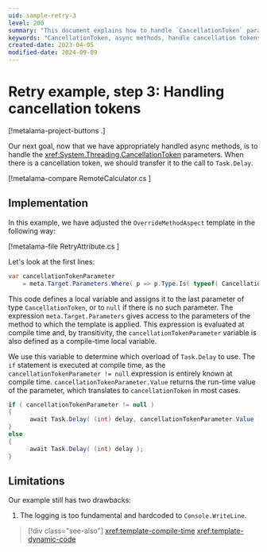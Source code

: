 ```yaml
---
uid: sample-retry-3
level: 200
summary: "This document explains how to handle `CancellationToken` parameters in async methods by adjusting the `OverrideMethodAspect` template to transfer the token to `Task.Delay`."
keywords: "CancellationToken, async methods, handle cancellation tokens, CancellationToken parameter"
created-date: 2023-04-05
modified-date: 2024-09-09
---
```


# Retry example, step 3: Handling cancellation tokens

[!metalama-project-buttons .]

Our next goal, now that we have appropriately handled async methods, is to handle
the <xref:System.Threading.CancellationToken> parameters. When there is a cancellation token, we should transfer it to
the call to `Task.Delay`.

[!metalama-compare RemoteCalculator.cs ]

## Implementation

In this example, we have adjusted the `OverrideMethodAspect` template in the following way:

[!metalama-file RetryAttribute.cs ]

Let's look at the first lines:

```cs
var cancellationTokenParameter 
    = meta.Target.Parameters.Where( p => p.Type.Is( typeof( CancellationToken ) ) ).LastOrDefault();
```

This code defines a local variable and assigns it to the last parameter of type `CancellationToken`, or to `null` if
there is no such parameter. The expression `meta.Target.Parameters` gives access to the parameters of the method to
which the template is applied. This expression is evaluated at compile time and, by transitivity,
the `cancellationTokenParameter` variable is also defined as a compile-time local variable.

We use this variable to determine which overload of `Task.Delay` to use. The `if` statement is executed at compile time,
as the `cancellationTokenParameter != null` expression is entirely known at compile
time. `cancellationTokenParameter.Value` returns the run-time value of the parameter, which translates
to `cancellationToken` in most cases.

```cs
if ( cancellationTokenParameter != null )
{
      await Task.Delay( (int) delay, cancellationTokenParameter.Value );
}
else
{
      await Task.Delay( (int) delay );
}
```

## Limitations

Our example still has two drawbacks:

1. The logging is too fundamental and hardcoded to `Console.WriteLine`.

> [!div class="see-also"]
> <xref:template-compile-time>
> <xref:template-dynamic-code>



